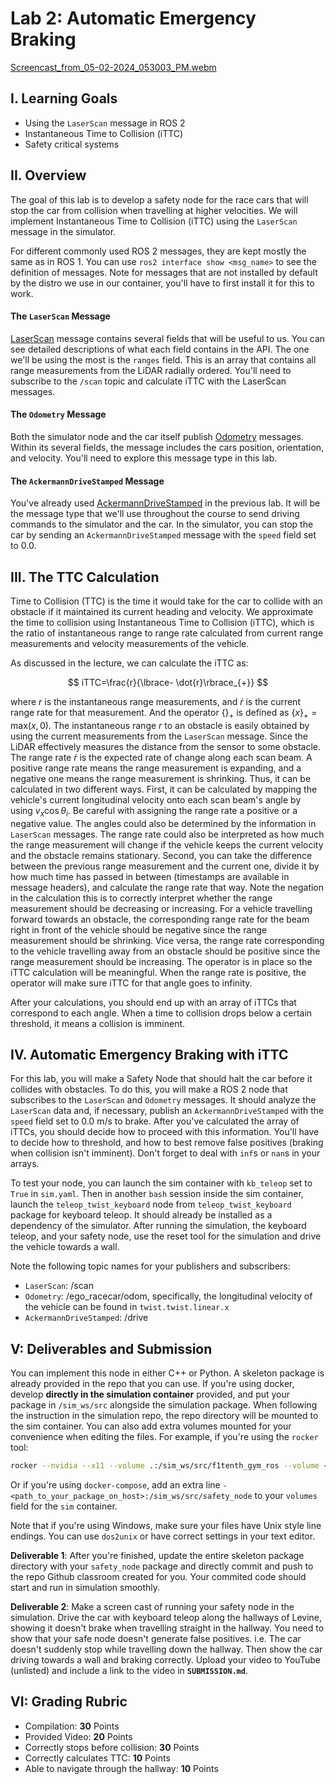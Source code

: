 # Lab 2: Automatic Emergency Braking
[Screencast_from_05-02-2024_053003_PM.webm](https://github.com/Nooney27/Automatic_Emergency_Braking/assets/114221233/f462a239-7575-4ab2-923a-9b6d9870d5da)

## I. Learning Goals

- Using the `LaserScan` message in ROS 2
- Instantaneous Time to Collision (iTTC)
- Safety critical systems

## II. Overview

The goal of this lab is to develop a safety node for the race cars that will stop the car from collision when travelling at higher velocities. We will implement Instantaneous Time to Collision (iTTC) using the `LaserScan` message in the simulator.

For different commonly used ROS 2 messages, they are kept mostly the same as in ROS 1. You can use `ros2 interface show <msg_name>` to see the definition of messages. Note for messages that are not installed by default by the distro we use in our container, you'll have to first install it for this to work.

#### The `LaserScan` Message

[LaserScan](http://docs.ros.org/en/noetic/api/sensor_msgs/html/msg/LaserScan.html) message contains several fields that will be useful to us. You can see detailed descriptions of what each field contains in the API. The one we'll be using the most is the `ranges` field. This is an array that contains all range measurements from the LiDAR radially ordered. You'll need to subscribe to the `/scan` topic and calculate iTTC with the LaserScan messages.

#### The `Odometry` Message

Both the simulator node and the car itself publish [Odometry](http://docs.ros.org/en/noetic/api/nav_msgs/html/msg/Odometry.html) messages. Within its several fields, the message includes the cars position, orientation, and velocity. You'll need to explore this message type in this lab.

#### The `AckermannDriveStamped` Message

You've already used [AckermannDriveStamped](http://docs.ros.org/en/jade/api/ackermann_msgs/html/msg/AckermannDriveStamped.html) in the previous lab. It will be the message type that we'll use throughout the course to send driving commands to the simulator and the car. In the simulator, you can stop the car by sending an `AckermannDriveStamped` message with the `speed` field set to 0.0.

## III. The TTC Calculation

Time to Collision (TTC) is the time it would take for the car to collide with an obstacle if it maintained its current heading and velocity. We approximate the time to collision using Instantaneous Time to Collision (iTTC), which is the ratio of instantaneous range to range rate calculated from current range measurements and velocity measurements of the vehicle.

As discussed in the lecture, we can calculate the iTTC as:

$$ iTTC=\frac{r}{\lbrace- \dot{r}\rbrace_{+}} $$

where $r$ is the instantaneous range measurements, and $\dot{r}$ is the current range rate for that measurement.
And the operator $\lbrace \rbrace_{+}$ is defined as $\lbrace x\rbrace_{+} = \text{max}( x, 0 )$.
The instantaneous range $r$ to an obstacle is easily obtained by using the current measurements from the `LaserScan` message. Since the LiDAR effectively measures the distance from the sensor to some obstacle.
The range rate $\dot{r}$ is the expected rate of change along each scan beam. A positive range rate means the range measurement is expanding, and a negative one means the range measurement is shrinking.
Thus, it can be calculated in two different ways.
First, it can be calculated by mapping the vehicle's current longitudinal velocity onto each scan beam's angle by using $v_x \cos{\theta_{i}}$. Be careful with assigning the range rate a positive or a negative value.
The angles could also be determined by the information in `LaserScan` messages. The range rate could also be interpreted as how much the range measurement will change if the vehicle keeps the current velocity and the obstacle remains stationary.
Second, you can take the difference between the previous range measurement and the current one, divide it by how much time has passed in between (timestamps are available in message headers), and calculate the range rate that way.
Note the negation in the calculation this is to correctly interpret whether the range measurement should be decreasing or increasing. For a vehicle travelling forward towards an obstacle, the corresponding range rate for the beam right in front of the vehicle should be negative since the range measurement should be shrinking. Vice versa, the range rate corresponding to the vehicle travelling away from an obstacle should be positive since the range measurement should be increasing. The operator is in place so the iTTC calculation will be meaningful. When the range rate is positive, the operator will make sure iTTC for that angle goes to infinity.

After your calculations, you should end up with an array of iTTCs that correspond to each angle. When a time to collision drops below a certain threshold, it means a collision is imminent.

## IV. Automatic Emergency Braking with iTTC

For this lab, you will make a Safety Node that should halt the car before it collides with obstacles. To do this, you will make a ROS 2 node that subscribes to the `LaserScan` and `Odometry` messages. It should analyze the `LaserScan` data and, if necessary, publish an `AckermannDriveStamped` with the `speed` field set to 0.0 m/s to brake. After you've calculated the array of iTTCs, you should decide how to proceed with this information. You'll have to decide how to threshold, and how to best remove false positives (braking when collision isn't imminent). Don't forget to deal with `inf`s or `nan`s in your arrays.

To test your node, you can launch the sim container with `kb_teleop` set to `True` in `sim.yaml`. Then in another `bash` session inside the sim container, launch the `teleop_twist_keyboard` node from `teleop_twist_keyboard` package for keyboard teleop. It should already be installed as a dependency of the simulator. After running the simulation, the keyboard teleop, and your safety node, use the reset tool for the simulation and drive the vehicle towards a wall.

Note the following topic names for your publishers and subscribers:

- `LaserScan`: /scan
- `Odometry`: /ego_racecar/odom, specifically, the longitudinal velocity of the vehicle can be found in `twist.twist.linear.x`
- `AckermannDriveStamped`: /drive

## V: Deliverables and Submission
You can implement this node in either C++ or Python. A skeleton package is already provided in the repo that you can use. If you're using docker, develop **directly in the simulation container** provided, and put your package in `/sim_ws/src` alongside the simulation package.
When following the instruction in the simulation repo, the repo directory will be mounted to the sim container. You can also add extra volumes mounted for your convenience when editing the files. For example, if you're using the `rocker` tool:

```bash
rocker --nvidia --x11 --volume .:/sim_ws/src/f1tenth_gym_ros --volume <path_to_your_package_on_host>:/sim_ws/src/safety_node -- f1tenth_gym_ros
```

Or if you're using `docker-compose`, add an extra line `- <path_to_your_package_on_host>:/sim_ws/src/safety_node` to your `volumes` field for the `sim` container.

Note that if you're using Windows, make sure your files have Unix style line endings. You can use `dos2unix` or have correct settings in your text editor.

**Deliverable 1**: After you're finished, update the entire skeleton package directory with your `safety_node` package and directly commit and push to the repo Github classroom created for you. Your commited code should start and run in simulation smoothly.

**Deliverable 2**: Make a screen cast of running your safety node in the simulation. Drive the car with keyboard teleop along the hallways of Levine, showing it doesn't brake when travelling straight in the hallway. You need to show that your safe node doesn't generate false positives. i.e. The car doesn't suddenly stop while travelling down the hallway. Then show the car driving towards a wall and braking correctly. Upload your video to YouTube (unlisted) and include a link to the video in **`SUBMISSION.md`**.

## VI: Grading Rubric
- Compilation: **30** Points
- Provided Video: **20** Points
- Correctly stops before collision: **30** Points
- Correctly calculates TTC: **10** Points
- Able to navigate through the hallway: **10** Points
